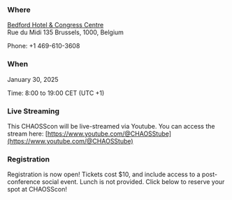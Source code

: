 ### Where

[Bedford Hotel & Congress Centre](http://www.bedfordhotelcongresscentre.com/)  
Rue du Midi 135
Brussels, 1000, Belgium

Phone: +1 469-610-3608 

### When

January 30, 2025

Time: 8:00 to 19:00 CET (UTC +1)


### Live Streaming

This CHAOSScon will be live-streamed via Youtube. You can access the stream here: [https://www.youtube.com/@CHAOSStube](https://www.youtube.com/@CHAOSStube)

### Registration

Registration is now open! Tickets cost $10, and include access to a post-conference social event. Lunch is not provided. Click below to reserve your spot at CHAOSScon! 
